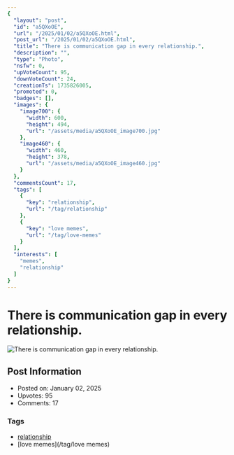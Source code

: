 ```yaml
---
{
  "layout": "post",
  "id": "a5QXoOE",
  "url": "/2025/01/02/a5QXoOE.html",
  "post_url": "/2025/01/02/a5QXoOE.html",
  "title": "There is communication gap in every relationship.",
  "description": "",
  "type": "Photo",
  "nsfw": 0,
  "upVoteCount": 95,
  "downVoteCount": 24,
  "creationTs": 1735826005,
  "promoted": 0,
  "badges": [],
  "images": {
    "image700": {
      "width": 600,
      "height": 494,
      "url": "/assets/media/a5QXoOE_image700.jpg"
    },
    "image460": {
      "width": 460,
      "height": 378,
      "url": "/assets/media/a5QXoOE_image460.jpg"
    }
  },
  "commentsCount": 17,
  "tags": [
    {
      "key": "relationship",
      "url": "/tag/relationship"
    },
    {
      "key": "love memes",
      "url": "/tag/love-memes"
    }
  ],
  "interests": [
    "memes",
    "relationship"
  ]
}
---
```


# There is communication gap in every relationship.

![There is communication gap in every relationship.](/assets/media/a5QXoOE_image700.jpg)

## Post Information

- Posted on: January 02, 2025
- Upvotes: 95
- Comments: 17

### Tags

- [relationship](/tag/relationship)
- [love memes](/tag/love memes)
